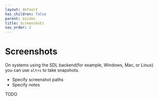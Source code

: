 ```yaml
---
layout: default
has_children: false
parent: Guides
title: Screenshots
nav_order: 2
---
```


# Screenshots

On systems using the SDL backend(for example, Windows, Mac, or Linux) you can use ```alt+s``` to take snapshots.

- Specify screenshot paths
- Specify notes

TODO